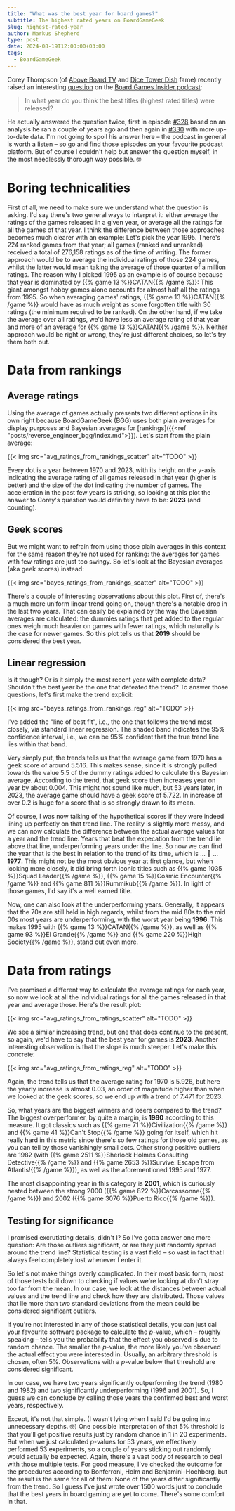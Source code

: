 ```yaml
---
title: "What was the best year for board games?"
subtitle: The highest rated years on BoardGameGeek
slug: highest-rated-year
author: Markus Shepherd
type: post
date: 2024-08-19T12:00:00+03:00
tags:
  - BoardGameGeek
---
```


Corey Thompson (of [Above Board TV](https://www.youtube.com/@aboveboardTV) and [Dice Tower Dish](https://dicetowerdish.com/) fame) recently raised an interesting [question](https://boardgamegeek.com/thread/3336646/playtesting-327) on the [Board Games Insider podcast](https://boardgamesinsider.com/):

> In what year do you think the best titles (highest rated titles) were released?

He actually answered the question twice, first in episode [#328](https://boardgamegeek.com/blogpost/163710/board-games-insider-328-the-one-about-the-spiel-de) based on an analysis he ran a couple of years ago and then again in [#330](https://boardgamegeek.com/blogpost/164172/board-games-insider-330-the-one-about-the-biggest) with more up-to-date data. I'm not going to spoil his answer here – the podcast in general is worth a listen – so go and find those episodes on your favourite podcast platform. But of course I couldn't help but answer the question myself, in the most needlessly thorough way possible. 🤓


# Boring technicalities

First of all, we need to make sure we understand what the question is asking. I'd say there's two general ways to interpret it: either average the ratings of the games released in a given year, or average all the ratings for all the games of that year. I think the difference between those approaches becomes much clearer with an example: Let's pick the year 1995. There's 224 ranked games from that year; all games (ranked and unranked) received a total of 276,158 ratings as of the time of writing. The former approach would be to average the individual ratings of those 224 games, whilst the latter would mean taking the average of those quarter of a million ratings. The reason why I picked 1995 as an example is of course because that year is dominated by {{% game 13 %}}CATAN{{% /game %}}: This giant amongst hobby games alone accounts for almost half all the ratings from 1995. So when averaging games' ratings, {{% game 13 %}}CATAN{{% /game %}} would have as much weight as some forgotten title with 30 ratings (the minimum required to be ranked). On the other hand, if we take the average over all ratings, we'd have less an average rating of that year and more of an average for {{% game 13 %}}CATAN{{% /game %}}. Neither approach would be right or wrong, they're just different choices, so let's try them both out.


# Data from rankings

## Average ratings

Using the average of games actually presents two different options in its own right because BoardGameGeek (BGG) uses both plain averages for display purposes and Bayesian averages for [rankings]({{<ref "posts/reverse_engineer_bgg/index.md">}}). Let's start from the plain average:

{{< img src="avg_ratings_from_rankings_scatter" alt="TODO" >}}

Every dot is a year between 1970 and 2023, with its height on the *y*-axis indicating the average rating of all games released in that year (higher is better) and the size of the dot indicating the number of games. The acceleration in the past few years is striking, so looking at this plot the answer to Corey's question would definitely have to be: **2023** (and counting).


## Geek scores

But we might want to refrain from using those plain averages in this context for the same reason they're not used for ranking: the averages for games with few ratings are just too swingy. So let's look at the Bayesian averages (aka geek scores) instead:

{{< img src="bayes_ratings_from_rankings_scatter" alt="TODO" >}}

There's a couple of interesting observations about this plot. First of, there's a much more uniform linear trend going on, though there's a notable drop in the last two years. That can easily be explained by the way the Bayesian averages are calculated: the dummies ratings that get added to the regular ones weigh much heavier on games with fewer ratings, which naturally is the case for newer games. So this plot tells us that **2019** should be considered the best year.


## Linear regression

Is it though? Or is it simply the most recent year with complete data? Shouldn't the best year be the one that defeated the trend? To answer those questions, let's first make the trend explicit:

{{< img src="bayes_ratings_from_rankings_reg" alt="TODO" >}}

I've added the "line of best fit", i.e., the one that follows the trend most closely, via standard linear regression. The shaded band indicates the 95% confidence interval, i.e., we can be 95% confident that the true trend line lies within that band.

Very simply put, the trends tells us that the average game from 1970 has a geek score of around 5.516. This makes sense, since it is strongly pulled towards the value 5.5 of the dummy ratings added to calculate this Bayesian average. According to the trend, that geek score then increases year on year by about 0.004. This might not sound like much, but 53 years later, in 2023, the average game should have a geek score of 5.722. In increase of over 0.2 is huge for a score that is so strongly drawn to its mean.

Of course, I was now talking of the hypothetical scores if they were indeed lining up perfectly on that trend line. The reality is slightly more messy, and we can now calculate the difference between the actual average values for a year and the trend line. Years that beat the expecation from the trend lie above that line, underperforming years under the line. So now we can find the year that is the best in relation to the trend of its time, which is … 🥁 … **1977**. This might not be the most obvious year at first glance, but when looking more closely, it did bring forth iconic titles such as {{% game 1035 %}}Squad Leader{{% /game %}}, {{% game 15 %}}Cosmic Encounter{{% /game %}} and {{% game 811 %}}Rummikub{{% /game %}}. In light of those games, I'd say it's a well earned title.

Now, one can also look at the underperforming years. Generally, it appears that the 70s are still held in high regards, whilst from the mid 80s to the mid 00s most years are underperforming, with the worst year being **1996**. This makes 1995 with {{% game 13 %}}CATAN{{% /game %}}, as well as {{% game 93 %}}El Grande{{% /game %}} and {{% game 220 %}}High Society{{% /game %}}, stand out even more.


# Data from ratings

I've promised a different way to calculate the average ratings for each year, so now we look at all the individual ratings for all the games released in that year and average those. Here's the result plot:

{{< img src="avg_ratings_from_ratings_scatter" alt="TODO" >}}

We see a similar increasing trend, but one that does continue to the present, so again, we'd have to say that the best year for games is **2023**. Another interesting observation is that the slope is much steeper. Let's make this concrete:

{{< img src="avg_ratings_from_ratings_reg" alt="TODO" >}}

Again, the trend tells us that the average rating for 1970 is 5.926, but here the yearly increase is almost 0.03, an order of magnitude higher than when we looked at the geek scores, so we end up with a trend of 7.471 for 2023.

So, what years are the biggest winners and losers compared to the trend? The biggest overperformer, by quite a margin, is **1980** according to this measure. It got classics such as {{% game 71 %}}Civilization{{% /game %}} and {{% game 41 %}}Can't Stop{{% /game %}} going for itself, which hit really hard in this metric since there's so few ratings for those old games, as you can tell by those vanishingly small dots. Other strong positive outliers are 1982 (with {{% game 2511 %}}Sherlock Holmes Consulting Detective{{% /game %}} and {{% game 2653 %}}Survive: Escape from Atlantis!{{% /game %}}), as well as the aforementioned 1995 and 1977.

The most disappointing year in this category is **2001**, which is curiously nested between the strong 2000 ({{% game 822 %}}Carcassonne{{% /game %}}) and 2002 ({{% game 3076 %}}Puerto Rico{{% /game %}}).


## Testing for significance

I promised excrutiating details, didn't I? So I've gotta answer one more question: Are those outliers significant, or are they just randomly spread around the trend line? Statistical testing is a vast field – so vast in fact that I always feel completely lost whenever I enter it.

So let's not make things overly complicated. In their most basic form, most of those tests boil down to checking if values we're looking at don't stray too far from the mean. In our case, we look at the distances between actual values and the trend line and check how they are distributed. Those values that lie more than two standard deviations from the mean could be considered significant outliers.

If you're not interested in any of those statistical details, you can just call your favourite software package to calculate the *p*-value, which – roughly speaking – tells you the probability that the effect you observed is due to random chance. The smaller the *p*-value, the more likely you've observed the actual effect you were interested in. Usually, an arbitrary threshold is chosen, often 5%. Observations with a *p*-value below that threshold are considered significant.

In our case, we have two years significantly outperforming the trend (1980 and 1982) and two significantly underperforming (1996 and 2001). So, I guess we can conclude by calling those years the confirmed best and worst years, respectively.

Except, it's not that simple. (I wasn't lying when I said I'd be going into unnecessary depths. 🤓) One possible interpretation of that 5% threshold is that you'll get positive results just by random chance in 1 in 20 experiments. But when we just calculated *p*-values for 53 years, we effectively performed 53 experiments, so a couple of years sticking out randomly would actually be expected. Again, there's a vast body of research to deal with those multiple tests. For good measure, I've checked the outcome for the procedures according to Bonferroni, Holm and Benjamini–Hochberg, but the result is the same for all of them: None of the years differ significantly from the trend. So I guess I've just wrote over 1500 words just to conclude that the best years in board gaming are yet to come. There's some comfort in that.
